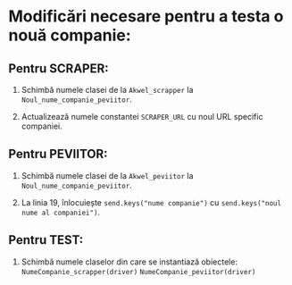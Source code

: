 # Modificări necesare pentru a testa o nouă companie:

## Pentru SCRAPER:

1. Schimbă numele clasei de la `Akwel_scrapper` la `Noul_nume_companie_peviitor`.

2. Actualizează numele constantei `SCRAPER_URL` cu noul URL specific companiei.

## Pentru PEVIITOR:

1. Schimbă numele clasei de la `Akwel_peviitor` la `Noul_nume_companie_peviitor`.

2. La linia 19, înlocuiește `send.keys("nume companie")` cu `send.keys("noul nume al companiei")`.

## Pentru TEST:

1. Schimbă numele claselor din care se instantiază obiectele:
`NumeCompanie_scrapper(driver)`
`NumeCompanie_peviitor(driver)`